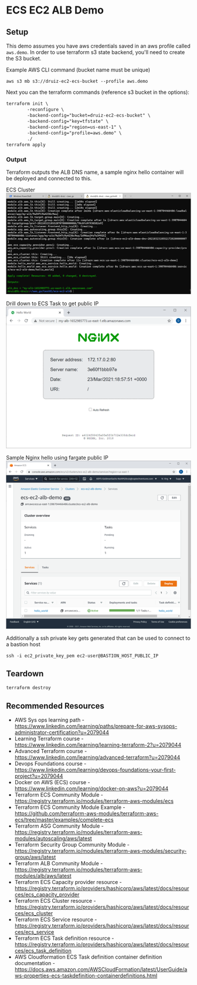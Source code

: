 # ECS EC2 ALB Demo

## Setup

This demo assumes you have aws credentials saved in an aws profile called `aws.demo`. In order to use terraform s3 state backend, you'll need to create the S3 bucket.

Example AWS CLI command (bucket name must be unique)
```
aws s3 mb s3://druiz-ec2-ecs-bucket --profile aws.demo
```

Next you can the terraform commands (reference s3 bucket in the options):

```
terraform init \
        -reconfigure \
        -backend-config="bucket=druiz-ec2-ecs-bucket" \
        -backend-config="key=tfstate" \
        -backend-config="region=us-east-1" \
        -backend-config="profile=aws.demo" \
        ./
terraform apply
```

### Output

Terraform outputs the ALB DNS name, a sample nginx hello container will be deployed and connected to this.

ECS Cluster
![output 1](./img/ecs-ec2-alb-demo-01.png)

Drill down to ECS Task to get public IP
![output 2](./img/ecs-ec2-alb-demo-02.png)

Sample Nginx hello using fargate public IP
![output 3](./img/ecs-ec2-alb-demo-03.png)

Additionally a ssh private key gets generated that can be used to connect to a bastion host

```
ssh -i ec2_private_key_pem ec2-user@BASTION_HOST_PUBLIC_IP
```

## Teardown

```
terraform destroy
```

## Recommended Resources

- AWS Sys ops learning path - https://www.linkedin.com/learning/paths/prepare-for-aws-sysops-administrator-certification?u=2079044
- Learning Terraform course - https://www.linkedin.com/learning/learning-terraform-2?u=2079044
- Advanced Terraform course - https://www.linkedin.com/learning/advanced-terraform?u=2079044
- Devops Foundations course - https://www.linkedin.com/learning/devops-foundations-your-first-project?u=2079044
- Docker on AWS (ECS) course - https://www.linkedin.com/learning/docker-on-aws?u=2079044
- Terraform ECS Community Module - https://registry.terraform.io/modules/terraform-aws-modules/ecs
- Terraform ECS Community Module Example - https://github.com/terraform-aws-modules/terraform-aws-ecs/tree/master/examples/complete-ecs
- Terraform ASG Community Module - https://registry.terraform.io/modules/terraform-aws-modules/autoscaling/aws/latest
- Terraform Security Group Community Module - https://registry.terraform.io/modules/terraform-aws-modules/security-group/aws/latest
- Terraform ALB Community Module - https://registry.terraform.io/modules/terraform-aws-modules/alb/aws/latest
- Terraform ECS Capacity provider resource - https://registry.terraform.io/providers/hashicorp/aws/latest/docs/resources/ecs_capacity_provider
- Terraform ECS Cluster resource - https://registry.terraform.io/providers/hashicorp/aws/latest/docs/resources/ecs_cluster
- Terraform ECS Service resource - https://registry.terraform.io/providers/hashicorp/aws/latest/docs/resources/ecs_service
- Terraform ECS Task definition resource - https://registry.terraform.io/providers/hashicorp/aws/latest/docs/resources/ecs_task_definition
- AWS Cloudformation ECS Task definition container definition documentation - https://docs.aws.amazon.com/AWSCloudFormation/latest/UserGuide/aws-properties-ecs-taskdefinition-containerdefinitions.html
